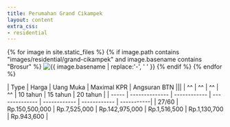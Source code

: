 ```yaml
---
title: Perumahan Grand Cikampek
layout: content
extra_css:
- residential
---
```


<div class="brochure">
{% for image in site.static_files %}
    {% if image.path contains "images/residential/grand-cikampek" and image.basename contains "Brosur" %} 
        <img src="{{ site.base_url }}{{ image.path }}" alt="{{ image.basename | replace:'-', ' ' }}">
    {% endif %}
{% endfor %}
</div>

| Type  | Harga          | Uang Muka    | Maximal KPR    | Angsuran BTN                           |||
| ^^    | ^^             | ^^           | ^^             | 10 tahun     | 15 tahun     | 20 tahun   |
| ----- | -------------- | ------------ | -------------- | ------------ | ------------ | -----------|
| 27/60 | Rp.150,500,000 | Rp.7,525,000 | Rp.142,975,000 | Rp.1,516,500 | Rp.1,130,700 | Rp.943,600 |